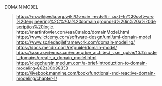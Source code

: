 DOMAIN MODEL

> https://en.wikipedia.org/wiki/Domain_model#:~:text=In%20software%20engineering%2C%20a%20domain,grounded%20in%20a%20description%20logic.
> https://martinfowler.com/eaaCatalog/domainModel.html
> https://www.ictdemy.com/software-design/uml/uml-domain-model
> https://www.scaledagileframework.com/domain-modeling/
> https://docs.mendix.com/refguide/domain-model/
> https://sparxsystems.com/enterprise_architect_user_guide/15.2/model_domains/create_a_domain_model.html
> https://olegchursin.medium.com/a-brief-introduction-to-domain-modeling-862a30b38353
> https://livebook.manning.com/book/functional-and-reactive-domain-modeling/chapter-1/